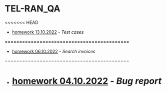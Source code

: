 # TEL-RAN_QA

<<<<<<< HEAD

- [homework 13.10.2022](https://docs.google.com/spreadsheets/d/1w89JQ5H_cup4omP__KEcL1exu1PLGtr-JDGHU9UHQlE/edit?usp=sharing) - _Test cases_

===========================================

- [homework 06.10.2022](https://docs.google.com/spreadsheets/d/1ITi4hzLPTP3FfGMR7DzYEjOAgzJY1ygiHg01ueG8Pl0/edit?usp=sharing) - _Search invoices_

===========================================

- # [homework 04.10.2022](https://docs.google.com/spreadsheets/d/1Ai-VRgtAKV_HVXu_W3JLxj9jFJYKBbVi-7C6XunFQgI/edit?usp=sharing) - _Bug report_

